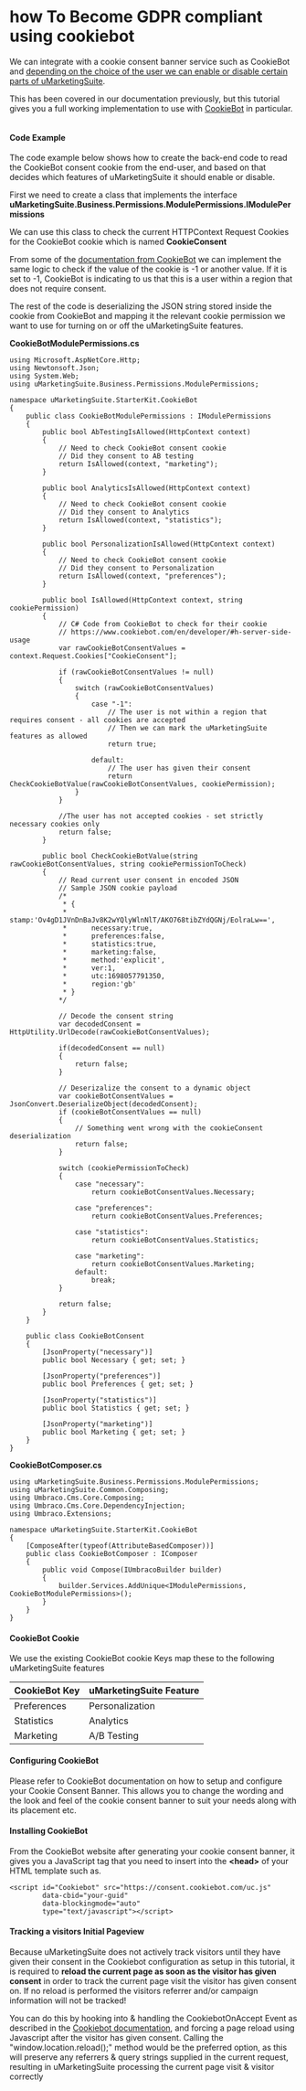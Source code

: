 # how To Become GDPR compliant using cookiebot

We can integrate with a cookie consent banner service such as CookieBot and [depending on the choice of the user we can enable or disable certain parts of uMarketingSuite](../../../../the-umarketingsuite-broad-overview/the-umarketingsuite-cookie/module-permissions/).

This has been covered in our documentation previously, but this tutorial gives you a full working implementation to use with [CookieBot](https://www.cookiebot.com/) in particular.

![]()

#### Code Example

The code example below shows how to create the back-end code to read the CookieBot consent cookie from the end-user, and based on that decides which features of uMarketingSuite it should enable or disable.

First we need to create a class that implements the interface **uMarketingSuite.Business.Permissions.ModulePermissions.IModulePermissions**

We can use this class to check the current HTTPContext Request Cookies for the CookieBot cookie which is named **CookieConsent**

From some of the [documentation from CookieBot](https://www.cookiebot.com/en/developer/) we can implement the same logic to check if the value of the cookie is -1 or another value. If it is set to -1, CookieBot is indicating to us that this is a user within a region that does not require consent.

The rest of the code is deserializing the JSON string stored inside the cookie from CookieBot and mapping it the relevant cookie permission we want to use for turning on or off the uMarketingSuite features.

**CookieBotModulePermissions.cs**

```
using Microsoft.AspNetCore.Http;
using Newtonsoft.Json;
using System.Web;
using uMarketingSuite.Business.Permissions.ModulePermissions;

namespace uMarketingSuite.StarterKit.CookieBot
{
    public class CookieBotModulePermissions : IModulePermissions
    {
        public bool AbTestingIsAllowed(HttpContext context)
        {
            // Need to check CookieBot consent cookie
            // Did they consent to AB testing
            return IsAllowed(context, "marketing");
        }

        public bool AnalyticsIsAllowed(HttpContext context)
        {
            // Need to check CookieBot consent cookie
            // Did they consent to Analytics
            return IsAllowed(context, "statistics");
        }

        public bool PersonalizationIsAllowed(HttpContext context)
        {
            // Need to check CookieBot consent cookie
            // Did they consent to Personalization
            return IsAllowed(context, "preferences");
        }

        public bool IsAllowed(HttpContext context, string cookiePermission)
        {
            // C# Code from CookieBot to check for their cookie
            // https://www.cookiebot.com/en/developer/#h-server-side-usage
            var rawCookieBotConsentValues = context.Request.Cookies["CookieConsent"];

            if (rawCookieBotConsentValues != null)
            {
                switch (rawCookieBotConsentValues)
                {
                    case "-1":
                        // The user is not within a region that requires consent - all cookies are accepted
                        // Then we can mark the uMarketingSuite features as allowed
                        return true;

                    default:
                        // The user has given their consent
                        return CheckCookieBotValue(rawCookieBotConsentValues, cookiePermission);
                }
            }

            //The user has not accepted cookies - set strictly necessary cookies only 
            return false;
        }

        public bool CheckCookieBotValue(string rawCookieBotConsentValues, string cookiePermissionToCheck)
        {
            // Read current user consent in encoded JSON
            // Sample JSON cookie payload
            /*
             * {
             *      stamp:'Ov4gD1JVnDnBaJv8K2wYQlyWlnNlT/AKO768tibZYdQGNj/EolraLw==',
             *      necessary:true,
             *      preferences:false,
             *      statistics:true,
             *      marketing:false,
             *      method:'explicit',
             *      ver:1,
             *      utc:1698057791350,
             *      region:'gb'
             * }
            */

            // Decode the consent string
            var decodedConsent = HttpUtility.UrlDecode(rawCookieBotConsentValues);

            if(decodedConsent == null)
            {
                return false;
            }

            // Deserizalize the consent to a dynamic object
            var cookieBotConsentValues = JsonConvert.DeserializeObject(decodedConsent);
            if (cookieBotConsentValues == null)
            {
                // Something went wrong with the cookieConsent deserialization
                return false;
            }

            switch (cookiePermissionToCheck)
            {
                case "necessary":
                    return cookieBotConsentValues.Necessary;

                case "preferences":
                    return cookieBotConsentValues.Preferences;

                case "statistics":
                    return cookieBotConsentValues.Statistics;

                case "marketing":
                    return cookieBotConsentValues.Marketing;
                default:
                    break;
            }

            return false;
        }
    }

    public class CookieBotConsent
    {
        [JsonProperty("necessary")]
        public bool Necessary { get; set; }

        [JsonProperty("preferences")]
        public bool Preferences { get; set; }

        [JsonProperty("statistics")]
        public bool Statistics { get; set; }

        [JsonProperty("marketing")]
        public bool Marketing { get; set; }
    }
}
```

**CookieBotComposer.cs**

```
using uMarketingSuite.Business.Permissions.ModulePermissions;
using uMarketingSuite.Common.Composing;
using Umbraco.Cms.Core.Composing;
using Umbraco.Cms.Core.DependencyInjection;
using Umbraco.Extensions;

namespace uMarketingSuite.StarterKit.CookieBot
{
    [ComposeAfter(typeof(AttributeBasedComposer))]
    public class CookieBotComposer : IComposer
    {
        public void Compose(IUmbracoBuilder builder)
        {
            builder.Services.AddUnique<IModulePermissions, CookieBotModulePermissions>();
        }
    }
}
```

#### CookieBot Cookie

We use the existing CookieBot cookie Keys map these to the following uMarketingSuite features

| **CookieBot Key** | **uMarketingSuite Feature** |
| ----------------- | --------------------------- |
| Preferences       | Personalization             |
| Statistics        | Analytics                   |
| Marketing         | A/B Testing                 |

#### Configuring CookieBot

Please refer to CookieBot documentation on how to setup and configure your Cookie Consent Banner. This allows you to change the wording and the look and feel of the cookie consent banner to suit your needs along with its placement etc.

#### Installing CookieBot

From the CookieBot website after generating your cookie consent banner, it gives you a JavaScript tag that you need to insert into the **\<head>** of your HTML template such as.

```
<script id="Cookiebot" src="https://consent.cookiebot.com/uc.js" 
        data-cbid="your-guid" 
        data-blockingmode="auto" 
        type="text/javascript"></script>
```

#### Tracking a visitors Initial Pageview

Because uMarketingSuite does not actively track visitors until they have given their consent in the Cookiebot configuration as setup in this tutorial, it is required to **reload the current page as soon as the visitor has given consent** in order to track the current page visit the visitor has given consent on. If no reload is performed the visitors referrer and/or campaign information will not be tracked!

You can do this by hooking into & handling the CookiebotOnAccept Event as described in the [Cookiebot documentation](https://www.cookiebot.com/en/developer/#h-event-handling), and forcing a page reload using Javascript after the visitor has given consent. Calling the "window.location.reload();" method would be the preferred option, as this will preserve any referrers & query strings supplied in the current request, resulting in uMarketingSuite processing the current page visit & visitor correctly
